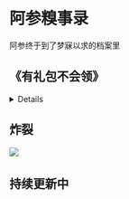 # 阿参糗事录

阿参终于到了梦寐以求的档案里

## 《有礼包不会领》
<details>

![](/others/ashen传/给你礼包不会领.png)

</details>

## 炸裂

![](/others/ashen传/0.jpg)

## 持续更新中